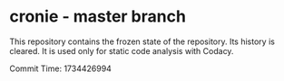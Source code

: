 # cronie - master branch

This repository contains the frozen state of the repository.
Its history is cleared. It is used only for static code
analysis with Codacy.

Commit Time: 1734426994